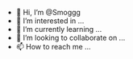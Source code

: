 - 👋 Hi, I’m @Smoggg
- 👀 I’m interested in ... 
- 🌱 I’m currently learning ...
- 💞️ I’m looking to collaborate on ...
- 📫 How to reach me ...

<!---
Smoggg/Smoggg is a ✨ special ✨ repository because its `README.md` (this file) appears on your GitHub profile.
You can click the Preview link to take a look at your changes.
--->

